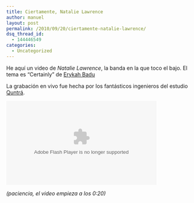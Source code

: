 ```yaml
---
title: Ciertamente, Natalie Lawrence
author: manuel
layout: post
permalink: /2010/09/20/ciertamente-natalie-lawrence/
dsq_thread_id:
  - 144446549
categories:
  - Uncategorized
---
```

He aquí un video de *Natalie Lawrence*, la banda en la que toco el bajo. El tema es &#8220;Certainly&#8221; de [Erykah Badu][1]

La grabación en vivo fue hecha por los fantásticos ingenieros del estudio [Quntrá][2].

<object classid="clsid:d27cdb6e-ae6d-11cf-96b8-444553540000" codebase="http://download.macromedia.com/pub/shockwave/cabs/flash/swflash.cab#version=6,0,40,0" height="224" width="400"><param name="allowfullscreen" value="true"><param name="allowscriptaccess" value="always"><param name="src" value="http://www.facebook.com/v/10150285071075305"><embed type="application/x-shockwave-flash" src="http://www.facebook.com/v/10150285071075305" allowscriptaccess="always" allowfullscreen="true" height="224" width="400"></object>

*(paciencia, el video empieza a los 0:20)*

 [1]: http://www.erykahbadu.com/
 [2]: http://www.quntra.com
